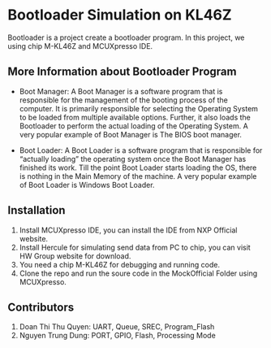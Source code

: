 # Bootloader Simulation on KL46Z

Bootloader is a project create a bootloader program. In this project, we using chip M-KL46Z and MCUXpresso IDE.

## More Information about Bootloader Program
 - Boot Manager: A Boot Manager is a software program that is responsible for the management of the booting process of the computer. It is primarily responsible for selecting the Operating System to be loaded from multiple available options. Further, it also loads the Bootloader to perform the actual loading of the Operating System. A very popular example of Boot Manager is The BIOS boot manager.

 - Boot Loader: A Boot Loader is a software program that is responsible for “actually loading” the operating system once the Boot Manager has finished its work. Till the point Boot Loader starts loading the OS, there is nothing in the Main Memory of the machine. A very popular example of Boot Loader is Windows Boot Loader.

## Installation
 1. Install MCUXpresso IDE, you can install the IDE from NXP Official website.
 2. Install Hercule for simulating send data from PC to chip, you can visit HW Group website for download.
 3. You need a chip M-KL46Z for debugging and running code.
 4. Clone the repo and run the soure code in the MockOfficial Folder using MCUXpresso.

## Contributors
 1. Doan Thi Thu Quyen: UART, Queue, SREC, Program_Flash
 2. Nguyen Trung Dung: PORT, GPIO, Flash, Processing Mode
